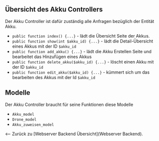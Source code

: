 Übersicht des Akku Controllers
---
Der Akku Controller ist dafür zuständig alle Anfragen bezüglich der Entität Akku.
- ``public function index() {...}`` - lädt die Übersicht Seite der Akkus.
- ``public function show(int $akku_id) {...}`` - lädt die Detail-Übersicht eines Akkus mit der ID ``$akku_id``
- ``public function add_akku() {...}`` - lädt die Akku Erstellen Seite und bearbeitet das Hinzufügen eines Akkus
- ``public function delete_akku($akku_id) {...}`` - löscht einen Akku mit der ID ``$akku_id``
- ``public function edit_akku($akku_id) {...}`` - kümmert sich um das bearbeiten des Akkus mit der Id ``$akku_id``

Modelle
---
Der Akku Controller braucht für seine Funktionen diese Modelle
- ``Akku_model``
- ``Drone_model``
- ``Akku_zuweisen_model``

<-- Zurück zu [Webserver Backend Übersicht](Webserver Backend).